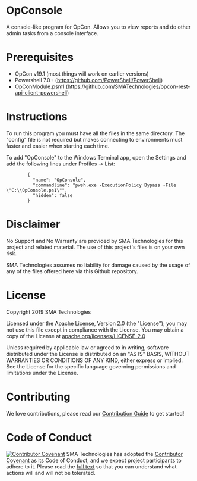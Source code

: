 # OpConsole
A console-like program for OpCon.  Allows you to view reports and do other admin tasks from a console interface.

# Prerequisites
* OpCon v19.1 (most things will work on earlier versions)
* Powershell 7.0+ (https://github.com/PowerShell/PowerShell)
* OpConModule.psm1 (https://github.com/SMATechnologies/opcon-rest-api-client-powershell)

# Instructions
To run this program you must have all the files in the same directory.  The "config" file is not required but makes connecting to environments must faster and easier when starting each time.

To add "OpConsole" to the Windows Terminal app, open the Settings and add the following lines under Profiles -> List:

```
        {
          "name": "OpConsole",
          "commandline": "pwsh.exe -ExecutionPolicy Bypass -File \"C:\\OpConsole.ps1\"",
          "hidden": false
        }
```

# Disclaimer
No Support and No Warranty are provided by SMA Technologies for this project and related material. The use of this project's files is on your own risk.

SMA Technologies assumes no liability for damage caused by the usage of any of the files offered here via this Github repository.

# License
Copyright 2019 SMA Technologies

Licensed under the Apache License, Version 2.0 (the "License");
you may not use this file except in compliance with the License.
You may obtain a copy of the License at [apache.org/licenses/LICENSE-2.0](http://www.apache.org/licenses/LICENSE-2.0)

Unless required by applicable law or agreed to in writing, software
distributed under the License is distributed on an "AS IS" BASIS,
WITHOUT WARRANTIES OR CONDITIONS OF ANY KIND, either express or implied.
See the License for the specific language governing permissions and
limitations under the License.

# Contributing
We love contributions, please read our [Contribution Guide](CONTRIBUTING.md) to get started!

# Code of Conduct
[![Contributor Covenant](https://img.shields.io/badge/Contributor%20Covenant-v2.0%20adopted-ff69b4.svg)](code-of-conduct.md)
SMA Technologies has adopted the [Contributor Covenant](CODE_OF_CONDUCT.md) as its Code of Conduct, and we expect project participants to adhere to it. Please read the [full text](CODE_OF_CONDUCT.md) so that you can understand what actions will and will not be tolerated.
